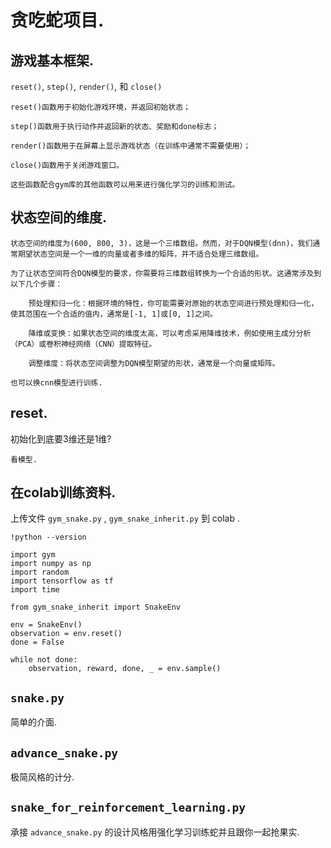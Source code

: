 # 贪吃蛇项目.

## 游戏基本框架.

`reset()`, `step()`, `render()`, 和 `close()`

```
reset()函数用于初始化游戏环境，并返回初始状态；

step()函数用于执行动作并返回新的状态、奖励和done标志；

render()函数用于在屏幕上显示游戏状态（在训练中通常不需要使用）；

close()函数用于关闭游戏窗口。

这些函数配合gym库的其他函数可以用来进行强化学习的训练和测试。
```

## 状态空间的维度.

```
状态空间的维度为(600, 800, 3)，这是一个三维数组。然而，对于DQN模型(dnn)，我们通常期望状态空间是一个一维的向量或者多维的矩阵，并不适合处理三维数组。

为了让状态空间符合DQN模型的要求，你需要将三维数组转换为一个合适的形状。这通常涉及到以下几个步骤：

    预处理和归一化：根据环境的特性，你可能需要对原始的状态空间进行预处理和归一化，使其范围在一个合适的值内，通常是[-1, 1]或[0, 1]之间。

    降维或变换：如果状态空间的维度太高，可以考虑采用降维技术，例如使用主成分分析（PCA）或卷积神经网络（CNN）提取特征。

    调整维度：将状态空间调整为DQN模型期望的形状，通常是一个向量或矩阵。

也可以换cnn模型进行训练.
```

## reset.

初始化到底要3维还是1维?

```
看模型.
```

## 在colab训练资料.

上传文件 `gym_snake.py` , `gym_snake_inherit.py` 到 colab .

```
!python --version
```

```
import gym
import numpy as np
import random
import tensorflow as tf
import time
```

```
from gym_snake_inherit import SnakeEnv
```

```
env = SnakeEnv()
observation = env.reset()
done = False

while not done:
    observation, reward, done, _ = env.sample()
```

## `snake.py`

简单的介面.

## `advance_snake.py`

极简风格的计分.

## `snake_for_reinforcement_learning.py`

承接 `advance_snake.py` 的设计风格用强化学习训练蛇并且跟你一起抢果实.